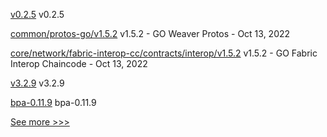 
[v0.2.5](https://github.com/hyperledger/aries-framework-javascript/releases/tag/v0.2.5) v0.2.5

[common/protos-go/v1.5.2](https://github.com/hyperledger-labs/weaver-dlt-interoperability/releases/tag/common/protos-go/v1.5.2) v1.5.2 - GO Weaver Protos - Oct 13, 2022

[core/network/fabric-interop-cc/contracts/interop/v1.5.2](https://github.com/hyperledger-labs/weaver-dlt-interoperability/releases/tag/core/network/fabric-interop-cc/contracts/interop/v1.5.2) v1.5.2 - GO Fabric Interop Chaincode - Oct 13, 2022

[v3.2.9](https://github.com/hyperledger/firefly-ethconnect/releases/tag/v3.2.9) v3.2.9

[bpa-0.11.9](https://github.com/hyperledger-labs/business-partner-agent-chart/releases/tag/bpa-0.11.9) bpa-0.11.9


[See more >>>](https://start-here.hyperledger.org/releases)
